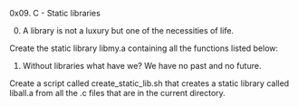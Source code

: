 0x09. C - Static libraries

0. A library is not a luxury but one of the necessities of life.

Create the static library libmy.a containing all the functions listed below:

1. Without libraries what have we? We have no past and no future.

Create a script called create_static_lib.sh that creates a static library called liball.a from all the .c files that are in the current directory.
